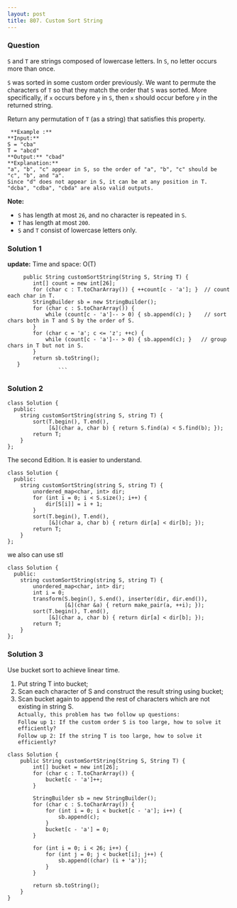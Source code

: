 ```yaml
---
layout: post
title: 807. Custom Sort String
---
```

### Question
`S` and `T` are strings composed of lowercase letters. In `S`, no letter
occurs more than once.

`S` was sorted in some custom order previously. We want to permute the
characters of `T` so that they match the order that `S` was sorted. More
specifically, if `x` occurs before `y` in `S`, then `x` should occur before
`y` in the returned string.

Return any permutation of `T` (as a string) that satisfies this property.

    
    
     **Example :**
    **Input:** 
    S = "cba"
    T = "abcd"
    **Output:** "cbad"
    **Explanation:** 
    "a", "b", "c" appear in S, so the order of "a", "b", "c" should be "c", "b", and "a". 
    Since "d" does not appear in S, it can be at any position in T. "dcba", "cdba", "cbda" are also valid outputs.
    



 **Note:**

  * `S` has length at most `26`, and no character is repeated in `S`.
  * `T` has length at most `200`.
  * `S` and `T` consist of lowercase letters only.

### Solution 1
 **update:** Time and space: O(T)

    
    
         public String customSortString(String S, String T) {
            int[] count = new int[26];
            for (char c : T.toCharArray()) { ++count[c - 'a']; }  // count each char in T.
            StringBuilder sb = new StringBuilder();
            for (char c : S.toCharArray()) {                            
                while (count[c - 'a']-- > 0) { sb.append(c); }    // sort chars both in T and S by the order of S.
            }
            for (char c = 'a'; c <= 'z'; ++c) {
                while (count[c - 'a']-- > 0) { sb.append(c); }   // group chars in T but not in S.
            }
            return sb.toString();
       }		
    				```


### Solution 2
    
    
    class Solution {
      public:
        string customSortString(string S, string T) {
            sort(T.begin(), T.end(),
                 [&](char a, char b) { return S.find(a) < S.find(b); });
            return T;
        }
    };
    

The second Edition. It is easier to understand.

    
    
    class Solution {
      public:
        string customSortString(string S, string T) {
            unordered_map<char, int> dir;
            for (int i = 0; i < S.size(); i++) {
                dir[S[i]] = i + 1;
            }
            sort(T.begin(), T.end(),
                 [&](char a, char b) { return dir[a] < dir[b]; });
            return T;
        }
    };
    

we also can use stl

    
    
    class Solution {
      public:
        string customSortString(string S, string T) {
            unordered_map<char, int> dir;
            int i = 0;
            transform(S.begin(), S.end(), inserter(dir, dir.end()),
                      [&](char &a) { return make_pair(a, ++i); });
            sort(T.begin(), T.end(),
                 [&](char a, char b) { return dir[a] < dir[b]; });
            return T;
        }
    };
    


### Solution 3
Use bucket sort to achieve linear time.

  1. Put string T into bucket;
  2. Scan each character of S and construct the result string using bucket;
  3. Scan bucket again to append the rest of characters which are not existing in string S.  
`Actually, this problem has two follow up questions:`  
`Follow up 1: If the custom order S is too large, how to solve it
efficiently?`  
`Follow up 2: If the string T is too large, how to solve it efficiently?`

    
    
    class Solution {
        public String customSortString(String S, String T) {
            int[] bucket = new int[26];
            for (char c : T.toCharArray()) {
                bucket[c - 'a']++;
            }
            
            StringBuilder sb = new StringBuilder();
            for (char c : S.toCharArray()) {
                for (int i = 0; i < bucket[c - 'a']; i++) {
                    sb.append(c);
                }
                bucket[c - 'a'] = 0;
            }
            
            for (int i = 0; i < 26; i++) {
                for (int j = 0; j < bucket[i]; j++) {
                    sb.append((char) (i + 'a'));
                }
            }
            
            return sb.toString();
        }
    }
    



